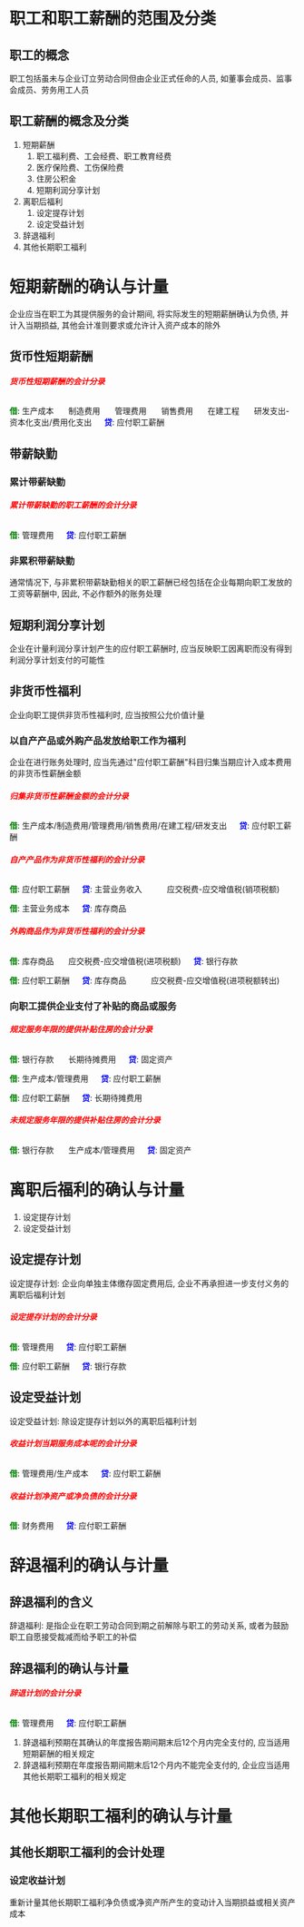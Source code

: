 # 职工和职工薪酬的范围及分类

## 职工的概念

职工包括虽未与企业订立劳动合同但由企业正式任命的人员, 如董事会成员、监事会成员、劳务用工人员

## 职工薪酬的概念及分类

1. 短期薪酬
   1.  职工福利费、工会经费、职工教育经费
   2.  医疗保险费、工伤保险费
   3.  住房公积金
   4.  短期利润分享计划
2. 离职后福利
   1. 设定提存计划
   2. 设定受益计划
3. 辞退福利
4. 其他长期职工福利

# 短期薪酬的确认与计量

企业应当在职工为其提供服务的会计期间, 将实际发生的短期薪酬确认为负债, 并计入当期损益, 其他会计准则要求或允许计入资产成本的除外

## 货币性短期薪酬

###### <strong style="color: red">货币性短期薪酬的会计分录</strong>

<strong style="color: green">借</strong>: 生产成本
&ensp; &ensp; 制造费用
&ensp; &ensp; 管理费用
&ensp; &ensp; 销售费用
&ensp; &ensp; 在建工程
&ensp; &ensp; 研发支出-资本化支出/费用化支出
&emsp; <strong style="color: blue">贷</strong>: 应付职工薪酬

## 带薪缺勤

### 累计带薪缺勤

###### <strong style="color: red">累计带薪缺勤的职工薪酬的会计分录</strong>

<strong style="color: green">借</strong>: 管理费用
&emsp; <strong style="color: blue">贷</strong>: 应付职工薪酬

### 非累积带薪缺勤

通常情况下, 与非累积带薪缺勤相关的职工薪酬已经包括在企业每期向职工发放的工资等薪酬中, 因此, 不必作额外的账务处理

## 短期利润分享计划

企业在计量利润分享计划产生的应付职工薪酬时, 应当反映职工因离职而没有得到利润分享计划支付的可能性

## 非货币性福利

企业向职工提供非货币性福利时, 应当按照公允价值计量

### 以自产产品或外购产品发放给职工作为福利

企业在进行账务处理时, 应当先通过"应付职工薪酬"科目归集当期应计入成本费用的非货币性薪酬金额

###### <strong style="color: red">归集非货币性薪酬金额的会计分录</strong>

<strong style="color: green">借</strong>: 生产成本/制造费用/管理费用/销售费用/在建工程/研发支出
&emsp; <strong style="color: blue">贷</strong>: 应付职工薪酬

###### <strong style="color: red">自产产品作为非货币性福利的会计分录</strong>

<strong style="color: green">借</strong>: 应付职工薪酬
&emsp; <strong style="color: blue">贷</strong>: 主营业务收入
&emsp; &ensp; &ensp; 应交税费-应交增值税(销项税额)

<strong style="color: green">借</strong>: 主营业务成本
&emsp; <strong style="color: blue">贷</strong>: 库存商品

###### <strong style="color: red">外购商品作为非货币性福利的会计分录</strong>

<strong style="color: green">借</strong>: 库存商品
&ensp; &ensp; 应交税费-应交增值税(进项税额)
&emsp; <strong style="color: blue">贷</strong>: 银行存款

<strong style="color: green">借</strong>: 应付职工薪酬
&emsp; <strong style="color: blue">贷</strong>: 库存商品
&emsp; &ensp; &ensp; 应交税费-应交增值税(进项税额转出)

### 向职工提供企业支付了补贴的商品或服务

###### <strong style="color: red">规定服务年限的提供补贴住房的会计分录</strong>

<strong style="color: green">借</strong>: 银行存款
&ensp; &ensp; 长期待摊费用
&emsp; <strong style="color: blue">贷</strong>: 固定资产

<strong style="color: green">借</strong>: 生产成本/管理费用
&emsp; <strong style="color: blue">贷</strong>: 应付职工薪酬

<strong style="color: green">借</strong>: 应付职工薪酬
&emsp; <strong style="color: blue">贷</strong>: 长期待摊费用

###### <strong style="color: red">未规定服务年限的提供补贴住房的会计分录</strong>

<strong style="color: green">借</strong>: 银行存款
&ensp; &ensp; 生产成本/管理费用
&emsp; <strong style="color: blue">贷</strong>: 固定资产

# 离职后福利的确认与计量

1. 设定提存计划
2. 设定受益计划

## 设定提存计划

设定提存计划: 企业向单独主体缴存固定费用后, 企业不再承担进一步支付义务的离职后福利计划

###### <strong style="color: red">设定提存计划的会计分录</strong>

<strong style="color: green">借</strong>: 管理费用
&emsp; <strong style="color: blue">贷</strong>: 应付职工薪酬

<strong style="color: green">借</strong>: 应付职工薪酬
&emsp; <strong style="color: blue">贷</strong>: 银行存款

## 设定受益计划

设定受益计划: 除设定提存计划以外的离职后福利计划

###### <strong style="color: red">收益计划当期服务成本呢的会计分录</strong>

<strong style="color: green">借</strong>: 管理费用/生产成本
&emsp; <strong style="color: blue">贷</strong>: 应付职工薪酬

###### <strong style="color: red">收益计划净资产或净负债的会计分录</strong>

<strong style="color: green">借</strong>: 财务费用
&emsp; <strong style="color: blue">贷</strong>: 应付职工薪酬

# 辞退福利的确认与计量

## 辞退福利的含义

辞退福利: 是指企业在职工劳动合同到期之前解除与职工的劳动关系, 或者为鼓励职工自愿接受裁减而给予职工的补偿

## 辞退福利的确认与计量

###### <strong style="color: red">辞退计划的会计分录</strong>

<strong style="color: green">借</strong>: 管理费用
&emsp; <strong style="color: blue">贷</strong>: 应付职工薪酬

1. 辞退福利预期在其确认的年度报告期间期末后12个月内完全支付的, 应当适用短期薪酬的相关规定
2. 辞退福利预期在年度报告期间期末后12个月内不能完全支付的, 企业应当适用其他长期职工福利的相关规定

# 其他长期职工福利的确认与计量

## 其他长期职工福利的会计处理

### 设定收益计划

重新计量其他长期职工福利净负债或净资产所产生的变动计入当期损益或相关资产成本